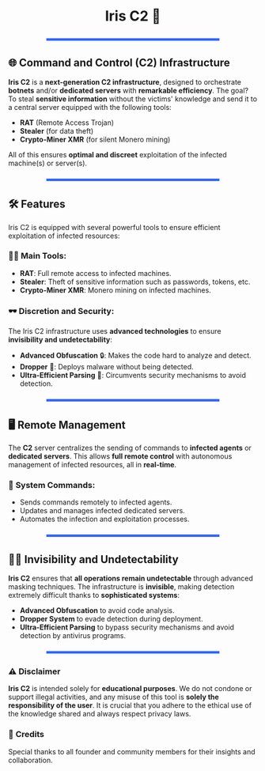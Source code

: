 <h1 align="center">Iris C2 🚀</h1>

<p align="center">
  <img src="https://github.com/mael0salah/MAEL0SALAH/blob/main/LINE.PNG?raw=true" />
</p>

## 🌐 Command and Control (C2) Infrastructure

**Iris C2** is a **next-generation C2 infrastructure**, designed to orchestrate **botnets** and/or **dedicated servers** with **remarkable efficiency**. The goal? To steal **sensitive information** without the victims' knowledge and send it to a central server equipped with the following tools:
- **RAT** (Remote Access Trojan)
- **Stealer** (for data theft)
- **Crypto-Miner XMR** (for silent Monero mining)

All of this ensures **optimal and discreet** exploitation of the infected machine(s) or server(s).

<p align="center">
  <img src="https://github.com/mael0salah/MAEL0SALAH/blob/main/LINE.PNG?raw=true" />
</p>

## 🛠️ Features

Iris C2 is equipped with several powerful tools to ensure efficient exploitation of infected resources:

### 🧑‍💻 **Main Tools**:
- **RAT**: Full remote access to infected machines.
- **Stealer**: Theft of sensitive information such as passwords, tokens, etc.
- **Crypto-Miner XMR**: Monero mining on infected machines.

### 🕶️ **Discretion and Security**:
The Iris C2 infrastructure uses **advanced technologies** to ensure **invisibility and undetectability**:

- **Advanced Obfuscation** 🔒: Makes the code hard to analyze and detect.
- **Dropper** 🛑: Deploys malware without being detected.
- **Ultra-Efficient Parsing** 🧹: Circumvents security mechanisms to avoid detection.

<p align="center">
  <img src="https://github.com/mael0salah/MAEL0SALAH/blob/main/LINE.PNG?raw=true" />
</p>

## 🖥️ **Remote Management**

The **C2** server centralizes the sending of commands to **infected agents** or **dedicated servers**. This allows **full remote control** with autonomous management of infected resources, all in **real-time**.

### 📡 **System Commands**:
- Sends commands remotely to infected agents.
- Updates and manages infected dedicated servers.
- Automates the infection and exploitation processes.

<p align="center">
  <img src="https://github.com/mael0salah/MAEL0SALAH/blob/main/LINE.PNG?raw=true" />
</p>

## 🏴‍☠️ **Invisibility and Undetectability**

**Iris C2** ensures that **all operations remain undetectable** through advanced masking techniques. The infrastructure is **invisible**, making detection extremely difficult thanks to **sophisticated systems**:

- **Advanced Obfuscation** to avoid code analysis.
- **Dropper System** to evade detection during deployment.
- **Ultra-Efficient Parsing** to bypass security mechanisms and avoid detection by antivirus programs.

<p align="center">
  <img src="https://github.com/mael0salah/MAEL0SALAH/blob/main/LINE.PNG?raw=true" />
</p>

### ⚠️ **Disclaimer**  
**Iris C2** is intended solely for **educational purposes**. We do not condone or support illegal activities, and any misuse of this tool is **solely the responsibility of the user**. It is crucial that you adhere to the ethical use of the knowledge shared and always respect privacy laws.

### 📜 **Credits**  
Special thanks to all founder and community members for their insights and collaboration.
